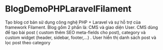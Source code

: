 # BlogDemoPHPLaravelFilament
Tạo blog cơ bản sử dụng công nghệ PHP + Laravel và sự hỗ trợ của framework Filament. Blog gồm 2 phần là: CMS và giao diện User. CMS dùng để tạo bài post ( custom thêm SEO meta-fields cho post), category và custom widget (header, sidebar, footer,...) . User hiển thị danh sách post và lọc post theo category
